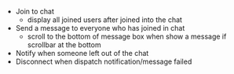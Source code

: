 - Join to chat 
    - display all joined users after joined into the chat
- Send a message to everyone who has joined in chat
    - scroll to the bottom of message box when show a message if scrollbar at the bottom
- Notify when someone left out of the chat
- Disconnect when dispatch notification/message failed
